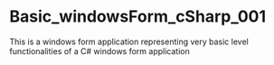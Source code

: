 # Basic_windowsForm_cSharp_001
 This is a windows form application representing very basic level functionalities of a C# windows form application

